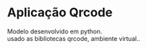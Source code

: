 <h1>Aplicação Qrcode</h1>
Modelo desenvolvido em python.<br>
usado as bibliotecas qrcode, ambiente  virtual..
